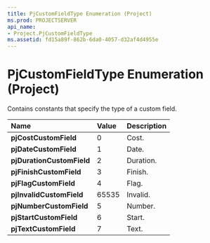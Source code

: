 ```yaml
---
title: PjCustomFieldType Enumeration (Project)
ms.prod: PROJECTSERVER
api_name:
- Project.PjCustomFieldType
ms.assetid: fd15a89f-862b-6da0-4057-d32af4d4955e
---
```



# PjCustomFieldType Enumeration (Project)

Contains constants that specify the type of a custom field.



|**Name**|**Value**|**Description**|
|:-----|:-----|:-----|
|**pjCostCustomField**|0|Cost.|
|**pjDateCustomField**|1|Date.|
|**pjDurationCustomField**|2|Duration.|
|**pjFinishCustomField**|3|Finish.|
|**pjFlagCustomField**|4|Flag.|
|**pjInvalidCustomField**|65535|Invalid.|
|**pjNumberCustomField**|5|Number.|
|**pjStartCustomField**|6|Start.|
|**pjTextCustomField**|7|Text.|

